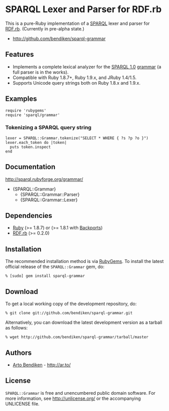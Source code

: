 SPARQL Lexer and Parser for RDF.rb
==================================

This is a pure-Ruby implementation of a [SPARQL][] lexer and parser for
[RDF.rb][]. (Currently in pre-alpha state.)

* <http://github.com/bendiken/sparql-grammar>

Features
--------

* Implements a complete lexical analyzer for the [SPARQL 1.0][]
  [grammar][] (a full parser is in the works).
* Compatible with Ruby 1.8.7+, Ruby 1.9.x, and JRuby 1.4/1.5.
* Supports Unicode query strings both on Ruby 1.8.x and 1.9.x.

Examples
--------

    require 'rubygems'
    require 'sparql/grammar'

### Tokenizing a SPARQL query string

    lexer = SPARQL::Grammar.tokenize("SELECT * WHERE { ?s ?p ?o }")
    lexer.each_token do |token|
      puts token.inspect
    end

Documentation
-------------

<http://sparql.rubyforge.org/grammar/>

* {SPARQL::Grammar}
  * {SPARQL::Grammar::Parser}
  * {SPARQL::Grammar::Lexer}

Dependencies
------------

* [Ruby](http://ruby-lang.org/) (>= 1.8.7) or (>= 1.8.1 with [Backports][])
* [RDF.rb](http://rubygems.org/gems/rdf) (>= 0.2.0)

Installation
------------

The recommended installation method is via [RubyGems](http://rubygems.org/).
To install the latest official release of the `SPARQL::Grammar` gem, do:

    % [sudo] gem install sparql-grammar

Download
--------

To get a local working copy of the development repository, do:

    % git clone git://github.com/bendiken/sparql-grammar.git

Alternatively, you can download the latest development version as a tarball
as follows:

    % wget http://github.com/bendiken/sparql-grammar/tarball/master

Authors
-------

* [Arto Bendiken](mailto:arto.bendiken@gmail.com) - <http://ar.to/>

License
-------

`SPARQL::Grammar` is free and unencumbered public domain software. For more
information, see <http://unlicense.org/> or the accompanying UNLICENSE file.

[RDF]:        http://www.w3.org/RDF/
[SPARQL]:     http://en.wikipedia.org/wiki/SPARQL
[SPARQL 1.0]: http://www.w3.org/TR/rdf-sparql-query/
[SPARQL 1.1]: http://www.w3.org/TR/sparql11-query/
[grammar]:    http://www.w3.org/TR/rdf-sparql-query/#grammar
[RDF.rb]:     http://rdf.rubyforge.org/
[Backports]:  http://rubygems.org/gems/backports
